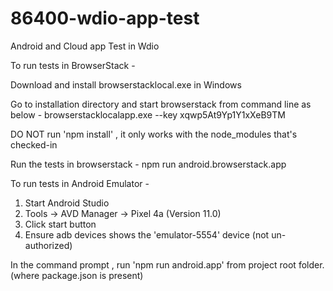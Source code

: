 # 86400-wdio-app-test
Android and Cloud app Test in Wdio

To run tests in BrowserStack - 

Download and install browserstacklocal.exe in Windows

Go to installation directory and start browserstack from command line as below -
browserstacklocalapp.exe --key xqwp5At9Yp1Y1xXeB9TM

DO NOT run 'npm install' , it only works with the node_modules that's checked-in

Run the tests in browserstack -
npm run android.browserstack.app

To run tests in Android Emulator -
1. Start Android Studio 
2. Tools -> AVD Manager -> Pixel 4a (Version 11.0)
3. Click start button
4. Ensure adb devices shows the 'emulator-5554' device (not un-authorized)

In the command prompt , run 'npm run android.app' from project root folder. (where package.json is present)
